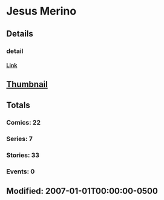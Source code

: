 # Jesus  Merino 
## Details
### detail
#### [Link](http://marvel.com/comics/creators/4402/jesus_merino?utm_campaign=apiRef&utm_source=225578a89fc76f3d20fbffda5d17a88d)
## [Thumbnail](http://i.annihil.us/u/prod/marvel/i/mg/1/60/4bc47cad1b1cb.jpg)
## Totals
### Comics: 22
### Series: 7
### Stories: 33
### Events: 0
## Modified: 2007-01-01T00:00:00-0500